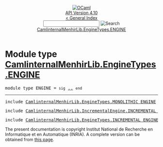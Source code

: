 <!-- ((! set title API !)) ((! set documentation !)) ((! set api !)) ((! set nobreadcrumb !)) -->
<div class="api"><header><nav class="toc brand"><a class="brand" href="https://ocaml.org/"><img src="colour-logo-gray.svg" class="svg" alt="OCaml"></a></nav><nav class="toc"><div class="toc_version"><a href="/docs" id="version-select">API Version 4.10</a></div><a href="index.html">&lt; General Index</a><div class="api_search"><input type="text" name="apisearch" id="api_search" oninput="mySearch(false);" onkeypress="this.oninput();" onclick="this.oninput();" onpaste="this.oninput();">
<img src="search_icon.svg" alt="Search" class="svg" onclick="mySearch(false)"></div>
<div id="search_results"></div><div class="toc_title"><a href="#top">CamlinternalMenhirLib.EngineTypes.ENGINE</a></div><ul></ul></nav></header>

<h1>Module type <a href="type_CamlinternalMenhirLib.EngineTypes.ENGINE.html">CamlinternalMenhirLib.EngineTypes.ENGINE</a></h1>

<pre><span id="MODULETYPEENGINE"><span class="keyword">module type</span> ENGINE</span> = <code class="code"><span class="keyword">sig</span></code> <a href="CamlinternalMenhirLib.EngineTypes.ENGINE.html">..</a> <code class="code"><span class="keyword">end</span></code></pre><hr width="100%">

<pre><span class="keyword">include</span> <a href="CamlinternalMenhirLib.EngineTypes.MONOLITHIC_ENGINE.html">CamlinternalMenhirLib.EngineTypes.MONOLITHIC_ENGINE</a></pre>

<pre><span class="keyword">include</span> <a href="CamlinternalMenhirLib.IncrementalEngine.INCREMENTAL_ENGINE.html">CamlinternalMenhirLib.IncrementalEngine.INCREMENTAL_ENGINE</a></pre>

<pre><span class="keyword">include</span> <a href="CamlinternalMenhirLib.EngineTypes.INCREMENTAL_ENGINE_START.html">CamlinternalMenhirLib.EngineTypes.INCREMENTAL_ENGINE_START</a></pre>

<div class="copyright">The present documentation is copyright Institut National de Recherche en Informatique et en Automatique (INRIA). A complete version can be obtained from <a href="http://caml.inria.fr/pub/docs/manual-ocaml/">this page</a>.</div></div>